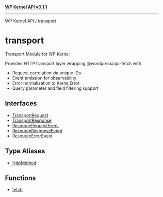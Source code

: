 [**WP Kernel API v0.1.1**](../README.md)

---

[WP Kernel API](../README.md) / transport

# transport

Transport Module for WP Kernel

Provides HTTP transport layer wrapping @wordpress/api-fetch with:

- Request correlation via unique IDs
- Event emission for observability
- Error normalization to KernelError
- Query parameter and field filtering support

## Interfaces

- [TransportRequest](interfaces/TransportRequest.md)
- [TransportResponse](interfaces/TransportResponse.md)
- [ResourceRequestEvent](interfaces/ResourceRequestEvent.md)
- [ResourceResponseEvent](interfaces/ResourceResponseEvent.md)
- [ResourceErrorEvent](interfaces/ResourceErrorEvent.md)

## Type Aliases

- [HttpMethod](type-aliases/HttpMethod.md)

## Functions

- [fetch](functions/fetch.md)
